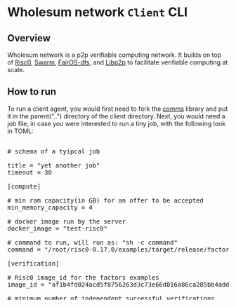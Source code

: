 
# Wholesum network `Client` CLI

## Overview

Wholesum network is a p2p verifiable computing network. It builds on top of [Risc0](https://risczero.com/), [Swarm](https://ethswarm.org), [FairOS-dfs](https://github.com/fairDataSociety/fairOS-dfs), and [Libp2p](https://libp2p.io) to facilitate verifiable computing at scale.  

## How to run

To run a client agent, you would first need to fork the [comms](https://github.com/WholesumNet/comms) library and put it in the parent("..") directory of the client directory. Next, you would need a job file, in case you were interested to run a tiny job, with the following look in TOML:

<pre>

# schema of a tyipcal job

title = "yet another job"
timeout = 30

[compute]

# min ram capacity(in GB) for an offer to be accepted
min_memory_capacity = 4

# docker image run by the server
docker_image = "test-risc0"

# command to run, will run as: "sh -c command"
command = "/root/risc0-0.17.0/examples/target/release/factors 1>/root/residue/stdout 2>/root/residue/stderr"

[verification]

# Risc0 image_id for the factors examples
image_id = "af1b4fd024acd5f8756263d3c73e66d816a86ca285bb4addc2a3ee8a14bb87c2"

# minimum number of independent successful verifications
min_required = 1

[harvest]

# minimum number of verified traces to make the whole job verified and done
min_verified_traces = 1

</pre>

Save the job description to a file named `simple_job.toml`, then run it to connect with other nodes to get your job done:<br>
`cargo run -- --job simple_job.toml`

Please note that the sample job file requires the presence of [Server](https://github.com/WholesumNet/server) and [Verifier](https://github.com/WholesumNet/verifier) nodes. 

## Caveat
Please be mindful that as of now the docker image `test-risczero` is not available to the public.
